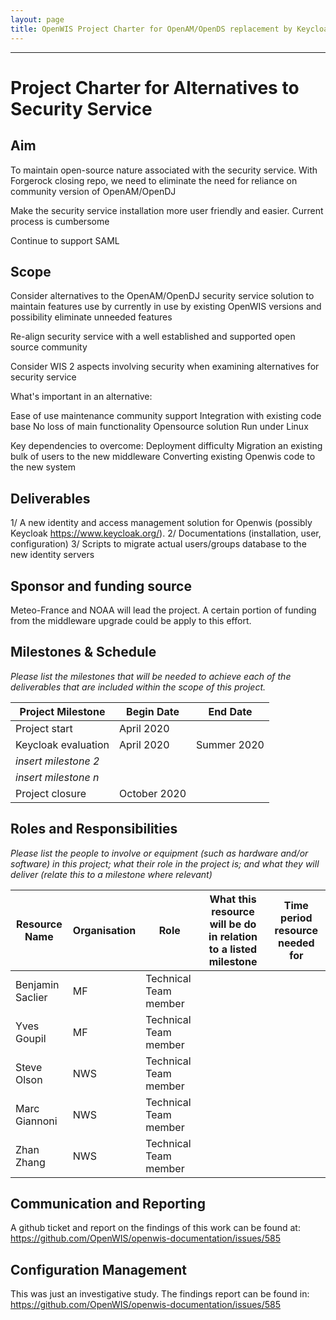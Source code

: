 ```yaml
---
layout: page
title: OpenWIS Project Charter for OpenAM/OpenDS replacement by Keycloak identity server 
---
```



---


# Project Charter for Alternatives to Security Service 
## Aim

To maintain open-source nature associated with the security service. With Forgerock closing repo, we need to eliminate the need for reliance on community version of OpenAM/OpenDJ

Make the security service installation more user friendly and easier. Current process is cumbersome

Continue to support SAML

## Scope

Consider alternatives to the OpenAM/OpenDJ security service solution to maintain features use by currently in use by existing OpenWIS versions and possibility eliminate unneeded features

Re-align security service with a well established and supported open source community

Consider WIS 2 aspects involving security when examining alternatives for security service

What's important in an alternative:

Ease of use
maintenance
community support
Integration with existing code base
No loss of main functionality
Opensource solution
Run under Linux

Key dependencies to overcome:
Deployment difficulty
Migration an existing bulk of users to the new middleware
Converting existing Openwis code to the new system


## Deliverables

1/ A new identity and access management solution for Openwis (possibly Keycloak https://www.keycloak.org/).
2/ Documentations (installation, user, configuration)
3/ Scripts to migrate actual users/groups database to the new identity servers 

## Sponsor and funding source

Meteo-France and NOAA will lead the project.
A certain portion of funding from the middleware upgrade could be apply to this effort.

## Milestones & Schedule

_Please list the milestones that will be needed to achieve each of the deliverables that are included within the scope of this project._

|  Project Milestone  |  Begin Date  |  End Date  |
| ---------------------|---------------|-------------|
|  Project   start        |  April 2020 |
|  Keycloak evaluation | April 2020 | Summer 2020
|  _insert milestone 2_|
|  _insert milestone n_|
|  Project closure |  October 2020 |

## Roles and Responsibilities

_Please list the people to involve or equipment (such as hardware and/or software) in this project; what their role in the project is; and what they will deliver (relate this to a milestone where relevant)_

Resource Name  |  Organisation  |  Role  | What this resource will be do in relation to a listed milestone | Time period resource needed for|
| ---------------------|---------------|-------------|-------------|-------------|
|  Benjamin Saclier |  MF  |  Technical Team member  |  | |
|  Yves Goupil | MF   |  Technical Team member  |  | |
|  Steve Olson | NWS  |  Technical Team member  |  | |
|  Marc Giannoni | NWS  |  Technical Team member  |  | |
|  Zhan Zhang | NWS  |  Technical Team member  |  | |

## Communication and Reporting

A github ticket and report on the findings of this work can be found at:  https://github.com/OpenWIS/openwis-documentation/issues/585

## Configuration Management

This was just an investigative study.  The findings report can be found in:  https://github.com/OpenWIS/openwis-documentation/issues/585

